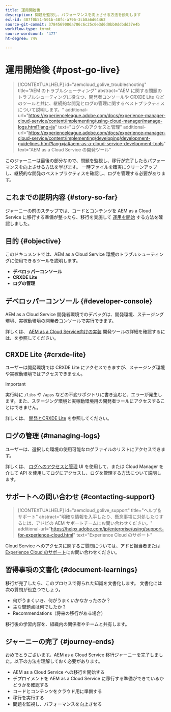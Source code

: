 ```yaml
---
title: 運用開始後
description: 問題を監視し、パフォーマンスを向上させる方法を説明します
exl-id: 487f0b51-501b-48fc-a796-3cb8a6d64462
source-git-commit: 3784569086a786c6c25c0e3d6d0bb0ddbdd37e4b
workflow-type: tm+mt
source-wordcount: '477'
ht-degree: 74%

---
```


# 運用開始後 {#post-go-live}

>[!CONTEXTUALHELP]
>id="aemcloud_golive_troubleshooting"
>title="AEM のトラブルシューティング"
>abstract="AEM に関する問題のトラブルシューティングに役立つ、開発者コンソールや CRXDE Lite などのツールと共に、継続的な開発とログの管理に関するベストプラクティスについて説明します。"
>additional-url="https://experienceleague.adobe.com/docs/experience-manager-cloud-service/content/implementing/using-cloud-manager/manage-logs.html?lang=ja" text="ログへのアクセスと管理"
>additional-url="https://experienceleague.adobe.com/docs/experience-manager-cloud-service/content/implementing/developing/development-guidelines.html?lang=ja#aem-as-a-cloud-service-development-tools" text="AEM as a Cloud Service の開発ツール"

このジャーニーは最後の部分なので、問題を監視し、移行が完了したらパフォーマンスを向上させる方法を学びます。 一時ファイルを確実にクリーンアップし、継続的な開発のベストプラクティスを確認し、ログを管理する必要があります。

## これまでの説明内容 {#story-so-far}

ジャーニーの前のステップでは、コードとコンテンツを AEM as a Cloud Service に移行する準備が整ったら、移行を実施して [運用を開始](/help/journey-migration/go-live.md) する方法を確認しました。

## 目的 {#objective}

このドキュメントでは、AEM as a Cloud Service 環境のトラブルシューティングに使用できるツールを説明します。

* **デベロッパーコンソール**
* **CRXDE Lite**
* **ログの管理**

## デベロッパーコンソール {#developer-console}

AEM as a Cloud Service 開発者環境でのデバッグは、開発環境、ステージング環境、実稼動環境の開発者コンソールで実行できます。

詳しくは、 [AEM as a Cloud Service向けの実装](/help/implementing/developing/introduction/development-guidelines.md#aem-as-a-cloud-service-development-tools) 開発ツールの詳細を確認するには、を参照してください。

## CRXDE Lite {#crxde-lite}

ユーザーは開発環境では CRXDE Lite にアクセスできますが、ステージング環境や実稼動環境ではアクセスできません。

>[!IMPORTANT]
>実行時に `/libs` や `/apps` などの不変リポジトリに書き込むと、エラーが発生します。また、ステージング環境と実稼動環境用の開発者ツールにアクセスすることはできません。

詳しくは、 [開発とCRXDE Lite](/help/implementing/developing/tools/crxde.md) を参照してください。

## ログの管理 {#managing-logs}

ユーザーは、選択した環境の使用可能なログファイルのリストにアクセスできます。

詳しくは、 [ログへのアクセスと管理](/help/implementing/cloud-manager/manage-logs.md) UI を使用して、または Cloud Manager を介して API を使用してログにアクセスし、ログを管理する方法について説明します。

## サポートへの問い合わせ {#contacting-support}

>[!CONTEXTUALHELP]
>id="aemcloud_golive_support"
>title="ヘルプ＆サポート"
>abstract="明確な情報を入手したり、懸念事項に対処したりするには、アドビの AEM サポートチームにお問い合わせください。"
>additional-url="https://helpx.adobe.com/jp/enterprise/using/support-for-experience-cloud.html" text="Experience Cloud のサポート"

Cloud Service へのアクセスに関するご質問については、アドビ担当者または [Experience Cloud のサポート](https://helpx.adobe.com/jp/enterprise/using/support-for-experience-cloud.html)にお問い合わせください。

## 習得事項の文書化 {#document-learnings}

移行が完了したら、このプロセスで得られた知識を文書化します。 文書化には次の質問が役立つでしょう。

* 何がうまくいき、何がうまくいかなかったのか？
* 主な問題点は何でしたか？
* Recommendations（将来の移行がある場合）

移行後の学習内容を、組織内の関係者やチームと共有します。

## ジャーニーの完了  {#journey-ends}

おめでとうございます。AEM as a Cloud Service 移行ジャーニーを完了しました。以下の方法を理解しておく必要があります。

* AEM as a Cloud Service への移行を開始する
* デプロイメントを AEM as a Cloud Service に移行する準備ができているかどうかを確認する
* コードとコンテンツをクラウド用に準備する
* 移行を実行する
* 問題を監視し、パフォーマンスを向上させる
